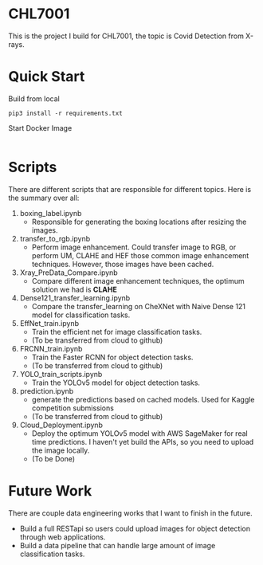 # CHL7001
This is the project I build for CHL7001, the topic is Covid Detection from X-rays.

# Quick Start

Build from local
```
pip3 install -r requirements.txt
```

Start Docker Image
```
```

# Scripts

There are different scripts that are responsible for different topics. Here is the summary over all:
1. boxing_label.ipynb
    * Responsible for generating the boxing locations after resizing the images.
1. transfer_to_rgb.ipynb
    * Perform image enhancement. Could transfer image to RGB, or perform UM, CLAHE and HEF those common image enhancement techniques. However, those images have been cached.
1. Xray_PreData_Compare.ipynb
    * Compare different image enhancement techniques, the optimum solution we had is **CLAHE**
1. Dense121_transfer_learning.ipynb
    * Compare the transfer_learning on CheXNet with Naive Dense 121 model for classification tasks.
1. EffNet_train.ipynb 
    * Train the efficient net for image classification tasks.
    * (To be transferred from cloud to github)
1. FRCNN_train.ipynb
    * Train the Faster RCNN for object detection tasks.
    * (To be transferred from cloud to github)
1. YOLO_train_scripts.ipynb
    * Train the YOLOv5 model for object detection tasks.
1. prediction.ipynb
    * generate the predictions based on cached models. Used for Kaggle competition submissions
    * (To be transferred from cloud to github)
1. Cloud_Deployment.ipynb
    * Deploy the optimum YOLOv5 model with AWS SageMaker for real time predictions. I haven't yet build the APIs, so you need to upload the image locally.
    * (To be Done)

# Future Work

There are couple data engineering works that I want to finish in the future.

* Build a full RESTapi so users could upload images for object detection through web applications.
* Build a data pipeline that can handle large amount of image classification tasks.
